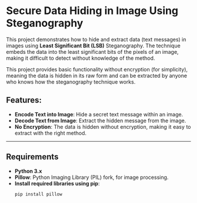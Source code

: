 # Secure Data Hiding in Image Using Steganography

This project demonstrates how to hide and extract data (text messages) in images using **Least Significant Bit (LSB)** Steganography. The technique embeds the data into the least significant bits of the pixels of an image, making it difficult to detect without knowledge of the method.

This project provides basic functionality without encryption (for simplicity), meaning the data is hidden in its raw form and can be extracted by anyone who knows how the steganography technique works.

<div align="justify">

## Features:
- **Encode Text into Image**: Hide a secret text message within an image.
- **Decode Text from Image**: Extract the hidden message from the image.
- **No Encryption**: The data is hidden without encryption, making it easy to extract with the right method.

</div>

---

## Requirements

- **Python 3.x**
- **Pillow**: Python Imaging Library (PIL) fork, for image processing.
- **Install required libraries using pip**:
  ```bash
  pip install pillow
